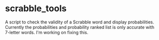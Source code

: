 # scrabble_tools
A script to check the validity of a Scrabble word and display probabilities. Currently the probabilities and probability ranked list is only accurate with 7-letter words. I'm working on fixing this.
